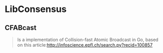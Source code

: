 # LibConsensus #

## CFABcast

> Is a implementation of Collision-fast Atomic Broadcast in Go,
> based on this article:http://infoscience.epfl.ch/search.py?recid=100857


